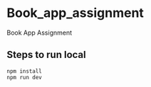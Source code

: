 # Book_app_assignment
 Book App Assignment

## Steps to run local
 ``` 
 npm install
 npm run dev
 ```
